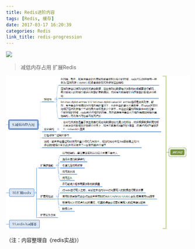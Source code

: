 ```yaml
---
title: Redis进阶内容
tags: [Redis, 缓存]
date: 2017-03-17 16:20:39
categories: Redis
link_title: redis-progression
---
```

![](http://onxkn9cbz.bkt.clouddn.com/redis.png)
> 减低内存占用 扩展Redis

<!-- more -->
![01](redis-progression/01.png)

（注：内容整理自《redis实战》）

